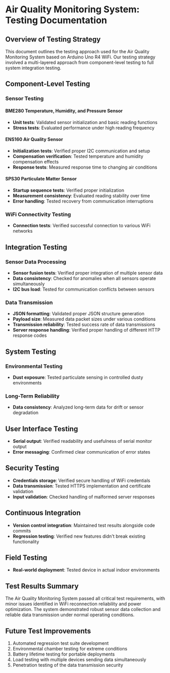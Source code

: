 # Air Quality Monitoring System: Testing Documentation

## Overview of Testing Strategy
This document outlines the testing approach used for the Air Quality Monitoring System based on Arduino Uno R4 WiFi. Our testing strategy involved a multi-layered approach from component-level testing to full system integration testing.

## Component-Level Testing

### Sensor Testing

#### BME280 Temperature, Humidity, and Pressure Sensor
- **Unit tests**: Validated sensor initialization and basic reading functions
- **Stress tests**: Evaluated performance under high reading frequency

#### ENS160 Air Quality Sensor
- **Initialization tests**: Verified proper I2C communication and setup
- **Compensation verification**: Tested temperature and humidity compensation effects
- **Response tests**: Measured response time to changing air conditions

#### SPS30 Particulate Matter Sensor
- **Startup sequence tests**: Verified proper initialization
- **Measurement consistency**: Evaluated reading stability over time
- **Error handling**: Tested recovery from communication interruptions

### WiFi Connectivity Testing
- **Connection tests**: Verified successful connection to various WiFi networks

## Integration Testing

### Sensor Data Processing
- **Sensor fusion tests**: Verified proper integration of multiple sensor data
- **Data consistency**: Checked for anomalies when all sensors operate simultaneously
- **I2C bus load**: Tested for communication conflicts between sensors

### Data Transmission
- **JSON formatting**: Validated proper JSON structure generation
- **Payload size**: Measured data packet sizes under various conditions
- **Transmission reliability**: Tested success rate of data transmissions
- **Server response handling**: Verified proper handling of different HTTP response codes

## System Testing

### Environmental Testing
- **Dust exposure**: Tested particulate sensing in controlled dusty environments


### Long-Term Reliability
- **Data consistency**: Analyzed long-term data for drift or sensor degradation

## User Interface Testing
- **Serial output**: Verified readability and usefulness of serial monitor output
- **Error messaging**: Confirmed clear communication of error states

## Security Testing
- **Credentials storage**: Verified secure handling of WiFi credentials
- **Data transmission**: Tested HTTPS implementation and certificate validation
- **Input validation**: Checked handling of malformed server responses

## Continuous Integration
- **Version control integration**: Maintained test results alongside code commits
- **Regression testing**: Verified new features didn't break existing functionality

## Field Testing
- **Real-world deployment**: Tested device in actual indoor environments

## Test Results Summary
The Air Quality Monitoring System passed all critical test requirements, with minor issues identified in WiFi reconnection reliability and power optimization. The system demonstrated robust sensor data collection and reliable data transmission under normal operating conditions.

## Future Test Improvements
1. Automated regression test suite development
2. Environmental chamber testing for extreme conditions
3. Battery lifetime testing for portable deployments
4. Load testing with multiple devices sending data simultaneously
5. Penetration testing of the data transmission security

